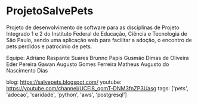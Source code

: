 # ProjetoSalvePets

Projeto de desenvolvimento de software para as disciplinas de Projeto Integrado 1 e 2 do Instituto Federal de Educação, Ciência e Tecnologia de São Paulo, sendo uma aplicação web para facilitar a adoção, o encontro de pets perdidos e patrocínio de pets.

Equipe:
  Adriano Raspante Suares
  Brunno Papis Gusmão
  Dimas de Oliveira
  Eder Pereira
  Gawan Augusto Gomes Ferreira
  Matheus Augusto do Nascimento Dias
  
blog: https://salvepets.blogspot.com/
youtube: https://youtube.com/channel/UCEl8_qomT-DNM3fnZP3Uasg
tags: ['pets', 'adocao', 'caridade', 'python', 'aws', 'postgresql']
